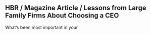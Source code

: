 ## HBR / Magazine Article / Lessons from Large Family Firms About Choosing a CEO

What’s been most important in your